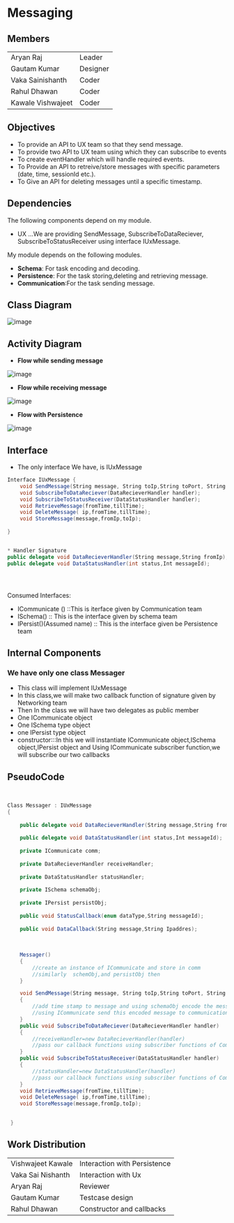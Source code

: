 
# Messaging
## Members
|||
|---------|---------------|
|Aryan Raj |Leader         |
|Gautam Kumar |Designer       |
|Vaka Sainishanth |Coder          |
|Rahul Dhawan |Coder          |
|Kawale Vishwajeet |Coder          |

## Objectives
* To provide an API to UX team so that they send message.
* To provide two API to UX team using which they can subscribe to events 
* To create eventHandler which will handle required events. 
* To Provide an API to retreive/store messages with specific parameters (date, time, sessionId etc.).
* To Give an API for deleting messages until a specific timestamp.

## Dependencies 
The following components depend on my module.

* UX ...We are providing SendMessage, SubscribeToDataReciever, SubscribeToStatusReceiver using interface IUxMessage.

My module depends on the following modules.

* **Schema**: For task encoding and decoding.
* **Persistence**: For the task storing,deleting and retrieving message.
* **Communication**:For the task sending message.

## Class Diagram
![image](ReadMe/classDiagram.jpg)

## Activity Diagram
* **Flow while sending message**

![image](ReadMe/activitySend.png)

* **Flow while receiving message**

![image](ReadMe/activityReceive.png)

* **Flow with Persistence**

![image](ReadMe/activity_persistence.png)


## Interface 
* The only interface We have, is IUxMessage
```csharp
Interface IUxMessage {
    void SendMessage(String message, String toIp,String toPort, String datetime);
    void SubscribeToDataReciever(DataRecieverHandler handler);
    void SubscribeToStatusReceiver(DataStatusHandler handler);
    void RetrieveMessage(fromTime,tillTime);
    void DeleteMessage( ip,fromTime,tillTime);
    void StoreMessage(message,fromIp,toIp);
    
}


* Handler Signature
public delegate void DataRecieverHandler(String message,String fromIp);
public delegate void DataStatusHandler(int status,Int messageId);





```
Consumed Interfaces:

* ICommunicate ()  ::This is iterface given by Communication team
* ISchema() :: This is the interface given by schema team
* IPersist()(Assumed name) :: This is the interface given be Persistence team


## Internal Components

### We have only one class Messager
* This class will implement IUxMessage
* In this class,we will make two callback function of signature given by Networking team
* Then In the class we will have two delegates as public member
* One ICommunicate object
* One ISchema type object
* one IPersist type object
* constructor:::In this we will instantiate ICommunicate object,ISchema object,IPersist object and Using ICommunicate subscriber function,we will subscribe our two callbacks

## PseudoCode
```csharp

   
Class Messager : IUxMessage
{
    
    public delegate void DataRecieverHandler(String message,String fromIp);
	
    public delegate void DataStatusHandler(int status,Int messageId);
   
    private ICommunicate comm;
    
    private DataRecieverHandler receiveHandler;
    
    private DataStatusHandler statusHandler;
    
    private ISchema schemaObj;
   
    private IPersist persistObj;
    
    public void StatusCallback(enum dataType,String messageId);
    
    public void DataCallback(String message,String Ipaddres);
    
    
    
    Messager()
    {
		//create an instance of ICommunicate and store in comm
		//similarly  schemObj,and persistObj then				
    }

    void SendMessage(String message, String toIp,String toPort, String datetime,messageId);
    {
    	//add time stamp to message and using schemaObj encode the message
    	//using ICommunicate send this encoded message to communication
    }
    public void SubscribeToDataReciever(DataRecieverHandler handler)
    {
    	//receiveHandler=new DataRecieverHandler(handler)
    	//pass our callback functions using subscriber functions of Communicator class
    }
    public void SubscribeToStatusReceiver(DataStatusHandler handler)
    {
    	//statusHandler=new DataStatusHandler(handler)
    	//pass our callback functions using subscriber functions of Communicator class	
    }
    void RetrieveMessage(fromTime,tillTime);
    void DeleteMessage( ip,fromTime,tillTime);
    void StoreMessage(message,fromIp,toIp);
    

 }
```



## Work Distribution
|||
|---------|---------------|
|Vishwajeet Kawale | Interaction with Persistence |
|Vaka Sai Nishanth | Interaction with Ux |
|Aryan Raj	       | Reviewer |
|Gautam Kumar      | Testcase design |
|Rahul Dhawan      | Constructor and callbacks|

